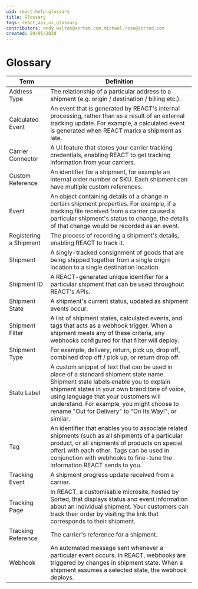 ```yaml
---
uid: react-help-glossary
title: Glossary
tags: react,api,ui,glossary
contributors: andy.walton@sorted.com,michael.rose@sorted.com
created: 29/05/2020
---
```

# Glossary

| Term                   | Definition                                                                                                                                                                                                                                                                                                                                                         |
| ---------------------- | ------------------------------------------------------------------------------------------------------------------------------------------------------------------------------------------------------------------------------------------------------------------------------------------------------------------------------------------------------------------ |
| Address Type           | The relationship of a particular address to a shipment (e.g. origin / destination / billing etc.).                                                                                                                                                                                                                                                                 |
| Calculated Event       | An event that is generated by REACT's internal processing, rather than as a result of an external tracking update. For example, a calculated event is generated when REACT marks a shipment as late.  |
| Carrier Connector      | A UI feature that stores your carrier tracking credentials, enabling REACT to get tracking information from your carriers.                                                                                                                                                                                                                                         |
| Custom Reference       | An identifier for a shipment, for example an internal order number or SKU. Each shipment can have multiple custom references.                                                                                                                                                                                                                                      |
| Event                  | An object containing details of a change in certain shipment properties. For example, if a tracking file received from a carrier caused a particular shipment's status to change, the details of that change would be recorded as an event.                                                                                                                        |
| Registering a Shipment | The process of recording a shipment's details, enabling REACT to track it.                                                                                                                                                                                                                                                                                         |
| Shipment               | A singly-tracked consignment of goods that are being shipped together from a single origin location to a single destination location.                                                                                                                                                                                                                              |
| Shipment ID            | A REACT-generated unique identifier for a particular shipment that can be used throughout REACT's APIs.                                                                                                                                                                                                                                                                   |
| Shipment State         | A shipment's current status, updated as shipment events occur.                                                                                                                                                                                                                                                                                                     |
| Shipment Filter   | A list of shipment states, calculated events, and tags that acts as a webhook trigger. When a shipment meets any of these criteria, any webhooks configured for that filter will deploy.                                                                                                                                                                                           |
| Shipment Type          | For example, delivery, return, pick up, drop off, combined drop off / pick up, or return drop off.                                                                                                                                                                                                                                                                 |
| State Label            | A custom snippet of text that can be used in place of a standard shipment state name. Shipment state labels enable you to explain shipment states in your own brand tone of voice, using language that your customers will understand. For example, you might choose to rename "Out for Delivery" to "On Its Way!", or similar.                                    |
| Tag                    | An identifier that enables you to associate related shipments (such as all shipments of a particular product, or all shipments of products on special offer) with each other. Tags can be used in conjunction with webhooks to fine-tune the information REACT sends to you.                                                                                       |
| Tracking Event         | A shipment progress update received from a carrier.                                                                                                                                                                                                                                                                                                                |
| Tracking Page          | In REACT, a customisable microsite, hosted by Sorted, that displays status and event information about an individual shipment. Your customers can track their order by visiting the link that corresponds to their shipment.                                                                                                                                       |
| Tracking Reference     | The carrier's reference for a shipment.                                                                                                                                                                                                                                                                                                                            |
| Webhook                | An automated message sent whenever a particular event occurs. In REACT, webhooks are triggered by changes in shipment state. When a shipment assumes a selected state, the webhook deploys. |